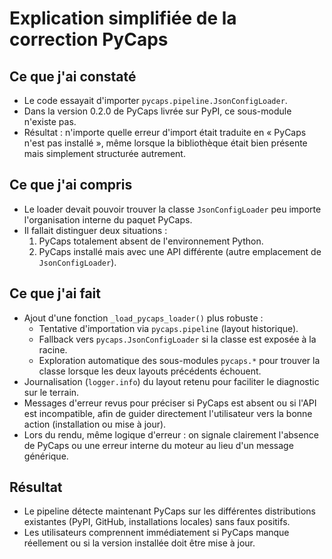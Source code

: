 # Explication simplifiée de la correction PyCaps

## Ce que j'ai constaté
- Le code essayait d'importer `pycaps.pipeline.JsonConfigLoader`.
- Dans la version 0.2.0 de PyCaps livrée sur PyPI, ce sous-module n'existe pas.
- Résultat : n'importe quelle erreur d'import était traduite en « PyCaps n'est pas installé »,
  même lorsque la bibliothèque était bien présente mais simplement structurée autrement.

## Ce que j'ai compris
- Le loader devait pouvoir trouver la classe `JsonConfigLoader` peu importe l'organisation
  interne du paquet PyCaps.
- Il fallait distinguer deux situations :
  1. PyCaps totalement absent de l'environnement Python.
  2. PyCaps installé mais avec une API différente (autre emplacement de `JsonConfigLoader`).

## Ce que j'ai fait
- Ajout d'une fonction `_load_pycaps_loader()` plus robuste :
  - Tentative d'importation via `pycaps.pipeline` (layout historique).
  - Fallback vers `pycaps.JsonConfigLoader` si la classe est exposée à la racine.
  - Exploration automatique des sous-modules `pycaps.*` pour trouver la classe lorsque
    les deux layouts précédents échouent.
- Journalisation (`logger.info`) du layout retenu pour faciliter le diagnostic sur le terrain.
- Messages d'erreur revus pour préciser si PyCaps est absent ou si l'API est incompatible,
  afin de guider directement l'utilisateur vers la bonne action (installation ou mise à jour).
- Lors du rendu, même logique d'erreur : on signale clairement l'absence de PyCaps
  ou une erreur interne du moteur au lieu d'un message générique.

## Résultat
- Le pipeline détecte maintenant PyCaps sur les différentes distributions existantes
  (PyPI, GitHub, installations locales) sans faux positifs.
- Les utilisateurs comprennent immédiatement si PyCaps manque réellement ou si la version
  installée doit être mise à jour.
